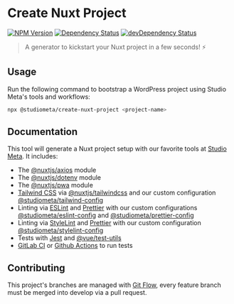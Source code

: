# Create Nuxt Project

[![NPM Version](https://img.shields.io/npm/v/@studiometa/create-nuxt-project.svg?style=flat-square)](https://www.npmjs.com/package/@studiometa/create-nuxt-project)
[![Dependency Status](https://img.shields.io/david/studiometa/create-nuxt-project.svg?label=deps&style=flat-square)](https://david-dm.org/studiometa/create-nuxt-project)
[![devDependency Status](https://img.shields.io/david/dev/studiometa/create-nuxt-project.svg?label=devDeps&style=flat-square)](https://david-dm.org/studiometa/create-nuxt-project?type=dev)

> A generator to kickstart your Nuxt project in a few seconds! ⚡

## Usage

Run the following command to bootstrap a WordPress project using Studio Meta's tools and workflows:

```bash
npx @studiometa/create-nuxt-project <project-name>
```

## Documentation

This tool will generate a Nuxt project setup with our favorite tools at [Studio Meta](https://github.com/studiometa). It includes:

- The [@nuxtjs/axios](https://axios.nuxtjs.org/) module
- The [@nuxtjs/dotenv](https://github.com/nuxt-community/dotenv-module) module
- The [@nuxtjs/pwa](https://pwa.nuxtjs.org/) module
- [Tailwind CSS](https://tailwindcss.com/) via [@nuxtjs/tailwindcss](https://github.com/nuxt-community/nuxt-tailwindcss) and our custom configuration [@studiometa/tailwind-config](https://github.com/studiometa/tailwind-config)
- Linting via [ESLint](https://eslint.org/) and [Prettier](https://prettier.io/) with our custom configurations [@studiometa/eslint-config](https://github.com/studiometa/eslint-config) and [@studiometa/prettier-config](https://github.com/studiometa/prettier-config)
- Linting via [StyleLint](https://stylelint.io/) and [Prettier](https://prettier.io/) with our custom configuration [@studiometa/stylelint-config](https://github.com/studiometa/stylelint-config)
- Tests with [Jest](https://jestjs.io/) and [@vue/test-utils](https://vue-test-utils.vuejs.org/) 
- [GitLab CI](https://docs.gitlab.com/ee/ci/) or [Github Actions](https://help.github.com/en/actions/automating-your-workflow-with-github-actions/about-github-actions) to run tests


## Contributing

This project's branches are managed with [Git Flow](https://github.com/petervanderdoes/gitflow-avh), every feature branch must be merged into develop via a pull request.